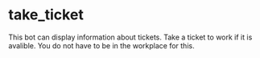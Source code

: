 # take_ticket


This bot can display information about tickets. Take a ticket to work if it is avalible. You do not have to be in the workplace for this.
